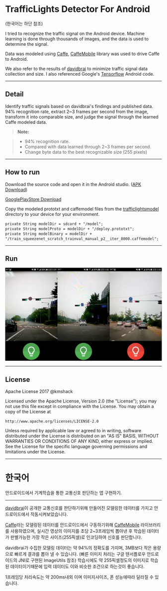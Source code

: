 

TrafficLights Detector For Android
===================

(한국어는 하단 참조)


I tried to recognize the traffic signal on the Android device. 
Machine learning is done through thousands of images, and the data is used to determine the signal.

Data was modeled using [Caffe](http://caffe.berkeleyvision.org/), [CaffeMobile](https://github.com/sh1r0/caffe-android-lib) library was used to drive Caffe to Android.

We also refer to the results of [davidbrai](https://github.com/davidbrai/deep-learning-traffic-lights) to minimize traffic signal data collection and size. I also referenced Google's [Tensorflow](https://www.tensorflow.org/mobile/) Android code.

----------


Detail
-------------

Identify traffic signals based on davidbrai's findings and published data. 94% recognition rate, extract 2~3 frames per second from the image, transform it into comparable size, and judge the signal through the learned Caffe modeled data.


> **Note:**

> - 94% recognition rate.
> - Compared with data learned through 2~3 frames per second.
> - Change byte data to the best recognizable size (255 pixels)

----------


How to run
-------------

Download the source code and open it in the Android studio. ([APK Download](https://github.com/kmshack/TrafficLightsDetector-Android/blob/master/tldetector.apk))

[GooglePlayStore Download](https://play.google.com/store/apps/details?id=com.kmshack.tldetector)

Copy the modeled prototxt and caffemodel files from the [trafficlightsmodel](https://github.com/kmshack/TrafficLightsDetector-Android/tree/master/trafficlightsmodel) directory to your device for your environment.

    private String modelDir = sdcard + "/model";
    private String modelProto = modelDir + "/deploy.prototxt";
    private String modelBinary = modelDir + "/train_squeezenet_scratch_trainval_manual_p2__iter_8000.caffemodel";

----------


Run
-------------

![enter image description here](https://raw.githubusercontent.com/kmshack/TrafficLightDetector-Android/master/screen.jpg)


----------


License
----------
Apache License 2017 @kmshack

Licensed under the Apache License, Version 2.0 (the "License");
you may not use this file except in compliance with the License.
You may obtain a copy of the License at

    http://www.apache.org/licenses/LICENSE-2.0

Unless required by applicable law or agreed to in writing, software
distributed under the License is distributed on an "AS IS" BASIS,
WITHOUT WARRANTIES OR CONDITIONS OF ANY KIND, either express or implied.
See the License for the specific language governing permissions and
limitations under the License.

--------------------------




한국어
=====

안드로이드에서 기계학습을 통한 교통신호 판단하는 앱 구현하기.
 
----------


[davidbrai](https://github.com/davidbrai/deep-learning-traffic-lights)이 공개한 교통신호를 판단하기위해 만들어진 모델링한 데이터를 가지고 안드로이드에서 작동시켜보았습니다. 

[Caffe](http://caffe.berkeleyvision.org/)라는 모델링된 데이터를 안드로이드에서 구동하기위해 [CaffeMobile](https://github.com/sh1r0/caffe-android-lib) 라이브러리를 사용하였으며, 실시간 영상의 이미지를 초당 2~3프레임씩 뽑아낸 후 학습된 데이터가 판별가능한 가장 작은 사이즈(255픽셀)로 인코딩하여 신호를 판단합니다. 

davidbrai가 수집한 모델링 데이터는 약 94%의 정확도를 가지며, 3MB보다 작은 용량으로 빠르게 결과를 뽑아 낼 수 있습니다. (빠른 이미지 처리는 구글 텐서플로우 안드로이드의 JNI로 구현된 ImageUtils 참조) 학습시에도 약 255픽셀정도의 이미지로 학습된 데이터이기때문에 입력 데이터도 이와 비슷한 조건으로 하는것이 좋습니다.

1프레임당 처리속도는 약 200ms내외 이며 이미지사이즈, 폰 성능에따라 달라질 수 있습니다.


